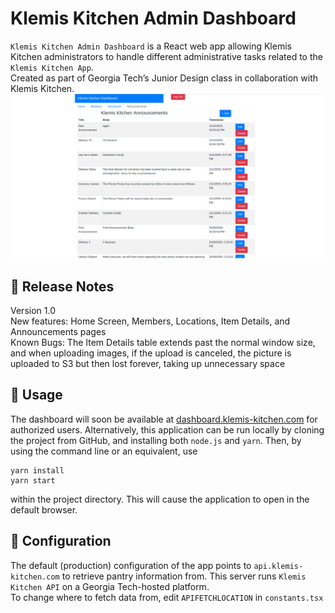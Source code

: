 # Klemis Kitchen Admin Dashboard
`Klemis Kitchen Admin Dashboard` is a React web app allowing Klemis Kitchen administrators to handle different administrative tasks related to the `Klemis Kitchen App`.  
Created as part of Georgia Tech’s Junior Design class in collaboration with Klemis Kitchen.
<img src="screenshot.png" />

## 📝 Release Notes
Version 1.0  
New features: Home Screen, Members, Locations, Item Details, and Announcements pages  
Known Bugs: The Item Details table extends past the normal window size, and when uploading images, if the upload is canceled, the picture is uploaded to S3 but then lost forever, taking up unnecessary space  

## 🚀 Usage
The dashboard will soon be available at [dashboard.klemis-kitchen.com](dashboard.klemis-kitchen.com)
 for authorized users. Alternatively, this application can be run locally by cloning the project from GitHub, and installing both `node.js` and `yarn`. Then, by using the command line or an equivalent, use 
```
yarn install
yarn start
```
within the project directory. This will cause the application to open in the default browser.


## 🔧 Configuration
The default (production) configuration of the app points to `api.klemis-kitchen.com` to retrieve pantry information from. This server runs `Klemis Kitchen API` on a Georgia Tech-hosted platform.  
To change where to fetch data from, edit `APIFETCHLOCATION` in `constants.tsx`
